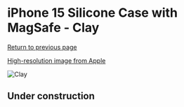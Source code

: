 # iPhone 15 Silicone Case with MagSafe - Clay

[Return to previous page](/iphone_15)

[High-resolution image from Apple](https://store.storeimages.cdn-apple.com/8756/as-images.apple.com/is/MT0Q3?wid=4500&hei=4500&fmt=png)

<div style="width: 512px"><img src="/almost_uncompressed/MT0Q3.webp" alt="Clay"></div>

## Under construction
